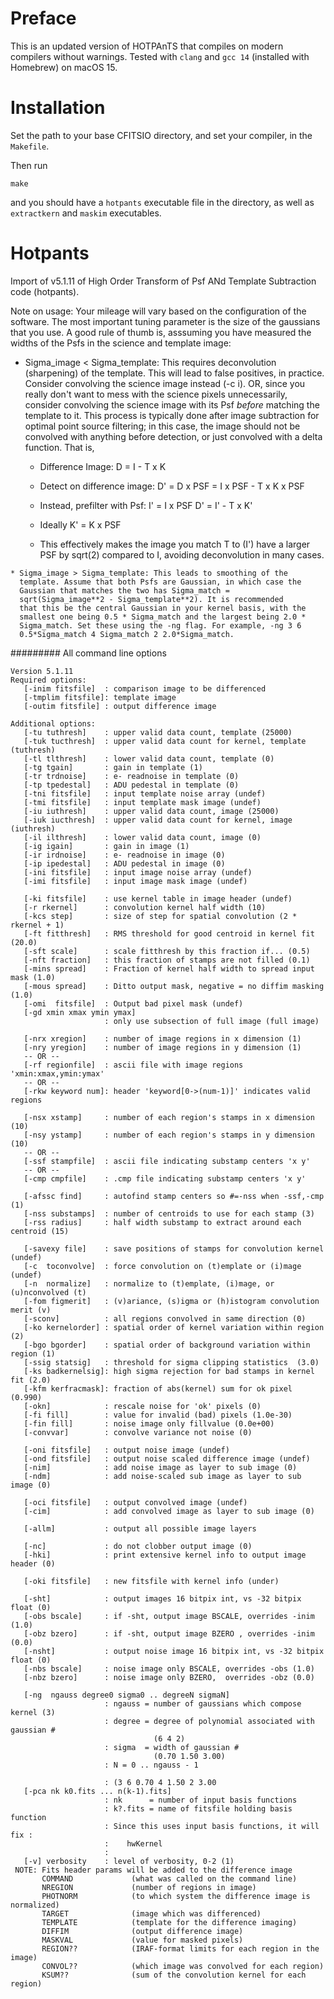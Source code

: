 # Preface

This is an updated version of HOTPAnTS that compiles on modern
compilers without warnings. Tested with `clang` and `gcc 14`
(installed with Homebrew) on macOS 15.

# Installation

Set the path to your base CFITSIO directory, and set your compiler, in
the `Makefile`.

Then run

```
make
```

and you should have a `hotpants` executable file in the directory, as
well as `extractkern` and `maskim` executables.


# Hotpants

Import of v5.1.11 of High Order Transform of Psf ANd Template
Subtraction code (hotpants).

Note on usage: Your mileage will vary based on the configuration of
the software.  The most important tuning parameter is the size of the
gaussians that you use.  A good rule of thumb is, asssuming you have
measured the widths of the Psfs in the science and template image:

   * Sigma_image < Sigma_template: This requires deconvolution
     (sharpening) of the template. This will lead to false positives,
     in practice. Consider convolving the science image instead (-c
     i).  OR, since you really don't want to mess with the science
     pixels unnecessarily, consider convolving the science image with
     its Psf *before* matching the template to it. This process is
     typically done after image subtraction for optimal point source
     filtering; in this case, the image should not be convolved with
     anything before detection, or just convolved with a delta
     function. That is,

       * Difference Image: D = I - T x K
       * Detect on difference image: D' = D x PSF = I x PSF - T x K x PSF
       * Instead, prefilter with Psf: I' = I x PSF
                                      D' = I' - T x K'
       * Ideally K' = K x PSF

       * This effectively makes the image you match T to (I') have a
         larger PSF by sqrt(2) compared to I, avoiding deconvolution
         in many cases.
   

    * Sigma_image > Sigma_template: This leads to smoothing of the
      template. Assume that both Psfs are Gaussian, in which case the
      Gaussian that matches the two has Sigma_match =
      sqrt(Sigma_image**2 - Sigma_template**2). It is recommended
      that this be the central Gaussian in your kernel basis, with the
      smallest one being 0.5 * Sigma_match and the largest being 2.0 *
      Sigma_match. Set these using the -ng flag. For example, -ng 3 6
      0.5*Sigma_match 4 Sigma_match 2 2.0*Sigma_match.

######### All command line options

```
Version 5.1.11
Required options:
   [-inim fitsfile]  : comparison image to be differenced
   [-tmplim fitsfile]: template image
   [-outim fitsfile] : output difference image

Additional options:
   [-tu tuthresh]    : upper valid data count, template (25000)
   [-tuk tucthresh]  : upper valid data count for kernel, template (tuthresh)
   [-tl tlthresh]    : lower valid data count, template (0)
   [-tg tgain]       : gain in template (1)
   [-tr trdnoise]    : e- readnoise in template (0)
   [-tp tpedestal]   : ADU pedestal in template (0)
   [-tni fitsfile]   : input template noise array (undef)
   [-tmi fitsfile]   : input template mask image (undef)
   [-iu iuthresh]    : upper valid data count, image (25000)
   [-iuk iucthresh]  : upper valid data count for kernel, image (iuthresh)
   [-il ilthresh]    : lower valid data count, image (0)
   [-ig igain]       : gain in image (1)
   [-ir irdnoise]    : e- readnoise in image (0)
   [-ip ipedestal]   : ADU pedestal in image (0)
   [-ini fitsfile]   : input image noise array (undef)
   [-imi fitsfile]   : input image mask image (undef)

   [-ki fitsfile]    : use kernel table in image header (undef)
   [-r rkernel]      : convolution kernel half width (10)
   [-kcs step]       : size of step for spatial convolution (2 * rkernel + 1)
   [-ft fitthresh]   : RMS threshold for good centroid in kernel fit (20.0)
   [-sft scale]      : scale fitthresh by this fraction if... (0.5)
   [-nft fraction]   : this fraction of stamps are not filled (0.1)
   [-mins spread]    : Fraction of kernel half width to spread input mask (1.0)
   [-mous spread]    : Ditto output mask, negative = no diffim masking (1.0)
   [-omi  fitsfile]  : Output bad pixel mask (undef)
   [-gd xmin xmax ymin ymax]
                     : only use subsection of full image (full image)

   [-nrx xregion]    : number of image regions in x dimension (1)
   [-nry yregion]    : number of image regions in y dimension (1)
   -- OR --
   [-rf regionfile]  : ascii file with image regions 'xmin:xmax,ymin:ymax'
   -- OR --
   [-rkw keyword num]: header 'keyword[0->(num-1)]' indicates valid regions

   [-nsx xstamp]     : number of each region's stamps in x dimension (10)
   [-nsy ystamp]     : number of each region's stamps in y dimension (10)
   -- OR --
   [-ssf stampfile]  : ascii file indicating substamp centers 'x y'
   -- OR --
   [-cmp cmpfile]    : .cmp file indicating substamp centers 'x y'

   [-afssc find]     : autofind stamp centers so #=-nss when -ssf,-cmp (1)
   [-nss substamps]  : number of centroids to use for each stamp (3)
   [-rss radius]     : half width substamp to extract around each centroid (15)

   [-savexy file]    : save positions of stamps for convolution kernel (undef)
   [-c  toconvolve]  : force convolution on (t)emplate or (i)mage (undef)
   [-n  normalize]   : normalize to (t)emplate, (i)mage, or (u)nconvolved (t)
   [-fom figmerit]   : (v)ariance, (s)igma or (h)istogram convolution merit (v)
   [-sconv]          : all regions convolved in same direction (0)
   [-ko kernelorder] : spatial order of kernel variation within region (2)
   [-bgo bgorder]    : spatial order of background variation within region (1)
   [-ssig statsig]   : threshold for sigma clipping statistics  (3.0)
   [-ks badkernelsig]: high sigma rejection for bad stamps in kernel fit (2.0)
   [-kfm kerfracmask]: fraction of abs(kernel) sum for ok pixel (0.990)
   [-okn]            : rescale noise for 'ok' pixels (0)
   [-fi fill]        : value for invalid (bad) pixels (1.0e-30)
   [-fin fill]       : noise image only fillvalue (0.0e+00)
   [-convvar]        : convolve variance not noise (0)

   [-oni fitsfile]   : output noise image (undef)
   [-ond fitsfile]   : output noise scaled difference image (undef)
   [-nim]            : add noise image as layer to sub image (0)
   [-ndm]            : add noise-scaled sub image as layer to sub image (0)

   [-oci fitsfile]   : output convolved image (undef)
   [-cim]            : add convolved image as layer to sub image (0)

   [-allm]           : output all possible image layers

   [-nc]             : do not clobber output image (0)
   [-hki]            : print extensive kernel info to output image header (0)

   [-oki fitsfile]   : new fitsfile with kernel info (under)

   [-sht]            : output images 16 bitpix int, vs -32 bitpix float (0)
   [-obs bscale]     : if -sht, output image BSCALE, overrides -inim (1.0)
   [-obz bzero]      : if -sht, output image BZERO , overrides -inim (0.0)
   [-nsht]           : output noise image 16 bitpix int, vs -32 bitpix float (0)
   [-nbs bscale]     : noise image only BSCALE, overrides -obs (1.0)
   [-nbz bzero]      : noise image only BZERO,  overrides -obz (0.0)

   [-ng  ngauss degree0 sigma0 .. degreeN sigmaN]
                     : ngauss = number of gaussians which compose kernel (3)
                     : degree = degree of polynomial associated with gaussian #
                                (6 4 2)
                     : sigma  = width of gaussian #
                                (0.70 1.50 3.00)
                     : N = 0 .. ngauss - 1

                     : (3 6 0.70 4 1.50 2 3.00
   [-pca nk k0.fits ... n(k-1).fits]
                     : nk      = number of input basis functions
                     : k?.fits = name of fitsfile holding basis function
                     : Since this uses input basis functions, it will fix :
                     :    hwKernel 
                     :    
   [-v] verbosity    : level of verbosity, 0-2 (1)
 NOTE: Fits header params will be added to the difference image
       COMMAND             (what was called on the command line)
       NREGION             (number of regions in image)
       PHOTNORM            (to which system the difference image is normalized)
       TARGET              (image which was differenced)
       TEMPLATE            (template for the difference imaging)
       DIFFIM              (output difference image)
       MASKVAL             (value for masked pixels)
       REGION??            (IRAF-format limits for each region in the image)
       CONVOL??            (which image was convolved for each region)
       KSUM??              (sum of the convolution kernel for each region)
```
